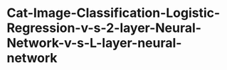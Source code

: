 # Cat-Image-Classification-Logistic-Regression-v-s-2-layer-Neural-Network-v-s-L-layer-neural-network